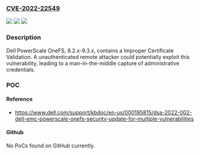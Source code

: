 ### [CVE-2022-22549](https://cve.mitre.org/cgi-bin/cvename.cgi?name=CVE-2022-22549)
![](https://img.shields.io/static/v1?label=Product&message=PowerScale%20OneFS&color=blue)
![](https://img.shields.io/static/v1?label=Version&message=%3D%208.2.x-9.3.x%20&color=brighgreen)
![](https://img.shields.io/static/v1?label=Vulnerability&message=CWE-295%3A%20Improper%20Certificate%20Validation&color=brighgreen)

### Description

Dell PowerScale OneFS, 8.2.x-9.3.x, contains a Improper Certificate Validation. A unauthenticated remote attacker could potentially exploit this vulnerability, leading to a man-in-the-middle capture of administrative credentials.

### POC

#### Reference
- https://www.dell.com/support/kbdoc/en-us/000195815/dsa-2022-002-dell-emc-powerscale-onefs-security-update-for-multiple-vulnerabilities

#### Github
No PoCs found on GitHub currently.

